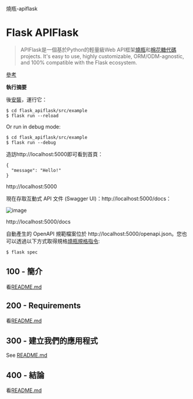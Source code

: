 燒瓶-apiflask

# Flask APIFlask

> APIFlask是一個基於Python的輕量級Web API框架[燒瓶](https://github.com/pallets/flask)和[棉花糖代碼](https://github.com/marshmallow-code) projects. It's easy to use, highly customizable, ORM/ODM-agnostic, and 100% compatible with the Flask ecosystem.

[參考](./REFERENCES.md)

**執行摘要**

後[安裝](./300/100/README.md)，運行它：

    $ cd flask_apiflask/src/example
    $ flask run --reload

Or run in debug mode:

    $ cd flask_apiflask/src/example
    $ flask run --debug

造訪http&#x3A;//localhost:5000即可看到首頁：

    {
      "message": "Hello!"
    }

http&#x3A;//localhost:5000

現在存取互動式 API 文件 (Swagger UI)：http&#x3A;//localhost:5000/docs：

![image](https://github.com/user-attachments/assets/32bbb227-97fc-4f39-808b-a9f91f917979)

http&#x3A;//localhost:5000/docs

自動產生的 OpenAPI 規範檔案位於 http&#x3A;//localhost:5000/openapi.json。您也可以透過以下方式取得規格[燒瓶規格指令](https://apiflask.com/openapi/#the-flask-spec-command):

    $ flask spec

## 100 - 簡介

看[README.md](./100/README.md)

## 200 - Requirements

看[README.md](./200/README.md)

## 300 - 建立我們的應用程式

See [README.md](./300/README.md)

## 400 - 結論

看[README.md](./400/README.md)
